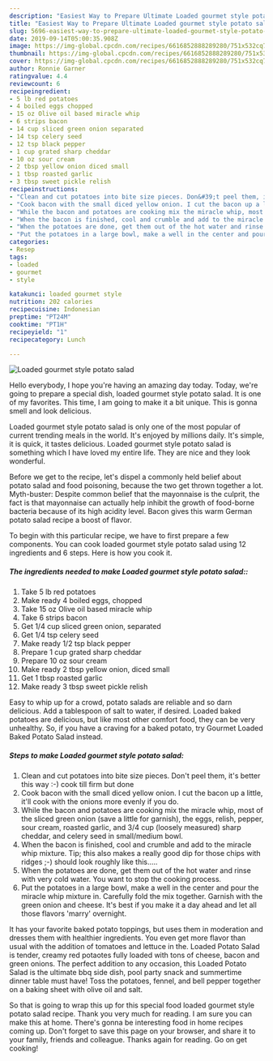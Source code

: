 ```yaml
---
description: "Easiest Way to Prepare Ultimate Loaded gourmet style potato salad"
title: "Easiest Way to Prepare Ultimate Loaded gourmet style potato salad"
slug: 5696-easiest-way-to-prepare-ultimate-loaded-gourmet-style-potato-salad
date: 2019-09-14T05:00:35.908Z
image: https://img-global.cpcdn.com/recipes/6616852888289280/751x532cq70/loaded-gourmet-style-potato-salad-recipe-main-photo.jpg
thumbnail: https://img-global.cpcdn.com/recipes/6616852888289280/751x532cq70/loaded-gourmet-style-potato-salad-recipe-main-photo.jpg
cover: https://img-global.cpcdn.com/recipes/6616852888289280/751x532cq70/loaded-gourmet-style-potato-salad-recipe-main-photo.jpg
author: Ronnie Garner
ratingvalue: 4.4
reviewcount: 6
recipeingredient:
- 5 lb red potatoes
- 4 boiled eggs chopped
- 15 oz Olive oil based miracle whip
- 6 strips bacon
- 14 cup sliced green onion separated
- 14 tsp celery seed
- 12 tsp black pepper
- 1 cup grated sharp cheddar
- 10 oz sour cream
- 2 tbsp yellow onion diced small
- 1 tbsp roasted garlic
- 3 tbsp sweet pickle relish
recipeinstructions:
- "Clean and cut potatoes into bite size pieces. Don&#39;t peel them, it&#39;s better this way :-) cook till firm but done"
- "Cook bacon with the small diced yellow onion. I cut the bacon up a little, it&#39;ll cook with the onions more evenly if you do."
- "While the bacon and potatoes are cooking mix the miracle whip, most of the sliced green onion (save a little for garnish), the eggs, relish, pepper, sour cream, roasted garlic, and 3/4 cup (loosely measured) sharp cheddar, and celery seed in small/medium bowl."
- "When the bacon is finished, cool and crumble and add to the miracle whip mixture. Tip; this also makes a really good dip for those chips with ridges ;-) should look roughly like this....."
- "When the potatoes are done, get them out of the hot water and rinse with very cold water. You want to stop the cooking process."
- "Put the potatoes in a large bowl, make a well in the center and pour the miracle whip mixture in. Carefully fold the mix together. Garnish with the green onion and cheese. It&#39;s best if you make it a day ahead and let all those flavors &#39;marry&#39; overnight."
categories:
- Resep
tags:
- loaded
- gourmet
- style

katakunci: loaded gourmet style
nutrition: 202 calories
recipecuisine: Indonesian
preptime: "PT24M"
cooktime: "PT1H"
recipeyield: "1"
recipecategory: Lunch

---
```



![Loaded gourmet style potato salad](https://img-global.cpcdn.com/recipes/6616852888289280/751x532cq70/loaded-gourmet-style-potato-salad-recipe-main-photo.jpg)

Hello everybody, I hope you're having an amazing day today. Today, we're going to prepare a special dish, loaded gourmet style potato salad. It is one of my favorites. This time, I am going to make it a bit unique. This is gonna smell and look delicious.

Loaded gourmet style potato salad is only one of the most popular of current trending meals in the world. It's enjoyed by millions daily. It's simple, it is quick, it tastes delicious. Loaded gourmet style potato salad is something which I have loved my entire life. They are nice and they look wonderful.

Before we get to the recipe, let&#39;s dispel a commonly held belief about potato salad and food poisoning, because the two get thrown together a lot. Myth-buster: Despite common belief that the mayonnaise is the culprit, the fact is that mayonnaise can actually help inhibit the growth of food-borne bacteria because of its high acidity level. Bacon gives this warm German potato salad recipe a boost of flavor.


To begin with this particular recipe, we have to first prepare a few components. You can cook loaded gourmet style potato salad using 12 ingredients and 6 steps. Here is how you cook it.

##### The ingredients needed to make Loaded gourmet style potato salad::

1. Take 5 lb red potatoes
1. Make ready 4 boiled eggs, chopped
1. Take 15 oz Olive oil based miracle whip
1. Take 6 strips bacon
1. Get 1/4 cup sliced green onion, separated
1. Get 1/4 tsp celery seed
1. Make ready 1/2 tsp black pepper
1. Prepare 1 cup grated sharp cheddar
1. Prepare 10 oz sour cream
1. Make ready 2 tbsp yellow onion, diced small
1. Get 1 tbsp roasted garlic
1. Make ready 3 tbsp sweet pickle relish


Easy to whip up for a crowd, potato salads are reliable and so darn delicious. Add a tablespoon of salt to water, if desired. Loaded baked potatoes are delicious, but like most other comfort food, they can be very unhealthy. So, if you have a craving for a baked potato, try Gourmet Loaded Baked Potato Salad instead. 

##### Steps to make Loaded gourmet style potato salad:

1. Clean and cut potatoes into bite size pieces. Don&#39;t peel them, it&#39;s better this way :-) cook till firm but done
1. Cook bacon with the small diced yellow onion. I cut the bacon up a little, it&#39;ll cook with the onions more evenly if you do.
1. While the bacon and potatoes are cooking mix the miracle whip, most of the sliced green onion (save a little for garnish), the eggs, relish, pepper, sour cream, roasted garlic, and 3/4 cup (loosely measured) sharp cheddar, and celery seed in small/medium bowl.
1. When the bacon is finished, cool and crumble and add to the miracle whip mixture. Tip; this also makes a really good dip for those chips with ridges ;-) should look roughly like this.....
1. When the potatoes are done, get them out of the hot water and rinse with very cold water. You want to stop the cooking process.
1. Put the potatoes in a large bowl, make a well in the center and pour the miracle whip mixture in. Carefully fold the mix together. Garnish with the green onion and cheese. It&#39;s best if you make it a day ahead and let all those flavors &#39;marry&#39; overnight.


It has your favorite baked potato toppings, but uses them in moderation and dresses them with healthier ingredients. You even get more flavor than usual with the addition of tomatoes and lettuce in the. Loaded Potato Salad is tender, creamy red potaotes fully loaded with tons of cheese, bacon and green onions. The perfect addition to any occasion, this Loaded Potato Salad is the ultimate bbq side dish, pool party snack and summertime dinner table must have! Toss the potatoes, fennel, and bell pepper together on a baking sheet with olive oil and salt. 

So that is going to wrap this up for this special food loaded gourmet style potato salad recipe. Thank you very much for reading. I am sure you can make this at home. There's gonna be interesting food in home recipes coming up. Don't forget to save this page on your browser, and share it to your family, friends and colleague. Thanks again for reading. Go on get cooking!
